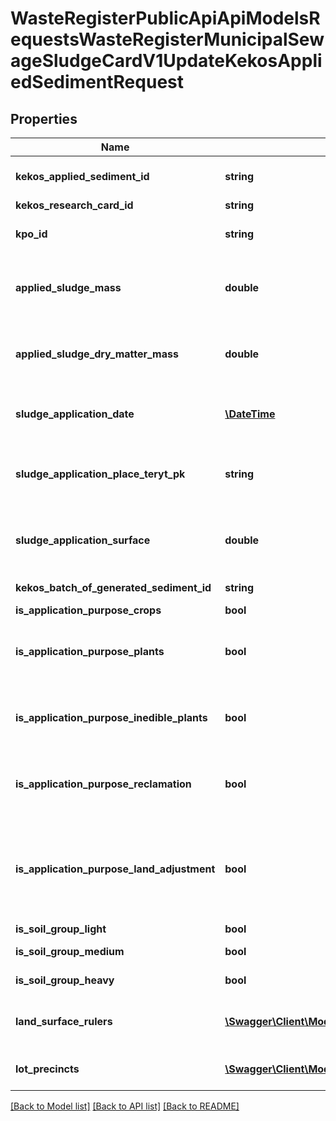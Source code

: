 # WasteRegisterPublicApiApiModelsRequestsWasteRegisterMunicipalSewageSludgeCardV1UpdateKekosAppliedSedimentRequest

## Properties
Name | Type | Description | Notes
------------ | ------------- | ------------- | -------------
**kekos_applied_sediment_id** | **string** | Id wpisu Zastosowane osady | [optional] 
**kekos_research_card_id** | **string** | Id karty badań | [optional] 
**kpo_id** | **string** | Id karty przekazania odpadów | [optional] 
**applied_sludge_mass** | **double** | Masa zastosowanych komunalnych osadów ściekowych | [optional] 
**applied_sludge_dry_matter_mass** | **double** | Sucha masa zastosowanych komunalnych osadów ściekowych | [optional] 
**sludge_application_date** | [**\DateTime**](\DateTime.md) | Data zastosowania komunalnych osadów ściekowych | [optional] 
**sludge_application_place_teryt_pk** | **string** | Miejsce stosowania komunalnych osadów ściekowych | [optional] 
**sludge_application_surface** | **double** | Powierzchnia zastosowania komunalnych osadów ściekowych [ha] | [optional] 
**kekos_batch_of_generated_sediment_id** | **string** | Id wpisu Wytworzone osady | [optional] 
**is_application_purpose_crops** | **bool** | Cel: w rolnictwie | [optional] 
**is_application_purpose_plants** | **bool** | Cel: do uprawy roślin przeznaczonych do produkcji kompostu | [optional] 
**is_application_purpose_inedible_plants** | **bool** | Cel: do uprawy roślin nieprzeznaczonych do spożycia i produkcji pasz | [optional] 
**is_application_purpose_reclamation** | **bool** | Cel: do rekultywacji terenów w tym gruntów na cele rolne | [optional] 
**is_application_purpose_land_adjustment** | **bool** | Cel: przy dostosowywaniu gruntów do określonych potrzeb wynikających z planów gospodarki odpadami(..) | [optional] 
**is_soil_group_light** | **bool** | Grupa glepy: lekka | [optional] 
**is_soil_group_medium** | **bool** | Grupa glepy: średnia | [optional] 
**is_soil_group_heavy** | **bool** | Grupa glepy: ciężka | [optional] 
**land_surface_rulers** | [**\Swagger\Client\Model\WasteRegisterPublicApiApiModelsRequestsWasteRegisterMunicipalSewageSludgeCardV1UpdateKekosLandSurfaceRulerDto[]**](WasteRegisterPublicApiApiModelsRequestsWasteRegisterMunicipalSewageSludgeCardV1UpdateKekosLandSurfaceRulerDto.md) | Informacje o miejscu stosowania osadów | [optional] 
**lot_precincts** | [**\Swagger\Client\Model\WasteRegisterPublicApiApiModelsRequestsWasteRegisterMunicipalSewageSludgeCardV1UpdateLotPrecinctDto[]**](WasteRegisterPublicApiApiModelsRequestsWasteRegisterMunicipalSewageSludgeCardV1UpdateLotPrecinctDto.md) | Lista numerów działek i obrębów geodezyjnych | [optional] 

[[Back to Model list]](../README.md#documentation-for-models) [[Back to API list]](../README.md#documentation-for-api-endpoints) [[Back to README]](../README.md)


